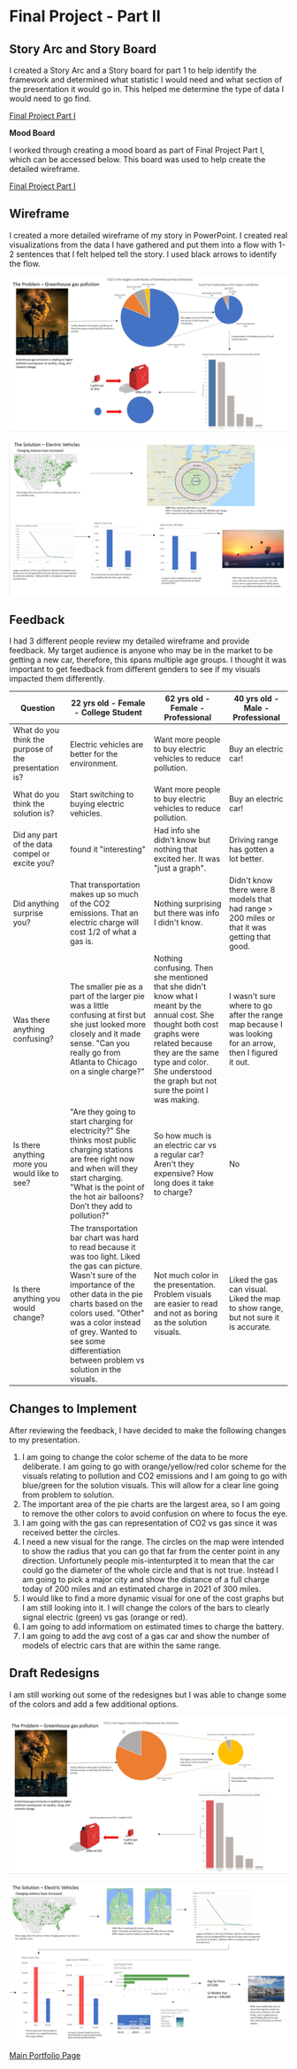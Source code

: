 # Final Project - Part II

## Story Arc and Story Board

I created a Story Arc and a Story board for part 1 to help identify the framework and determined what statistic I would need and what section of the presentation it would go in.  This helped me determine the type of data I would need to go find.  

[Final Project Part I](/Final_Project_CassieHoward.md)

**Mood Board**

I worked through creating a mood board as part of Final Project Part I, which can be accessed below.  This board was used to help create the detailed wireframe. 

[Final Project Part I](/Final_Project_CassieHoward.md)
  
## Wireframe
  
I created a more detailed wireframe of my story in PowerPoint.  I created real visualizations from the data I have gathered and put them into a flow with 1-2 sentences that I felt helped tell the story.  I used black arrows to identify the flow.  

![](WireframeSlide1.JPG?raw=true)

![](WireframeSlide2.JPG?raw=true)

## Feedback

I had 3 different people review my detailed wireframe and provide feedback.  My target audience is anyone who may be in the market to be getting a new car, therefore, this spans multiple age groups.  I thought it was important to get feedback from different genders to see if my visuals impacted them differently.  

| Question  | 22 yrs old - Female - College Student | 62 yrs old - Female - Professional  | 40 yrs old - Male - Professional|
| -------------------------- | ---------------------- | ---------------------- | --------------------------
| What do you think the purpose of the presentation is?  | Electric vehicles are better for the environment. | Want more people to buy electric vehicles to reduce pollution. | Buy an electric car! 
| What do you think the solution is? | Start switching to buying electric vehicles.  | Want more people to buy electric vehicles to reduce pollution. | Buy an electric car! 
| Did any part of the data compel or excite you?  | found it "interesting"  | Had info she didn't know but nothing that excited her.  It was "just a graph". | Driving range has gotten a lot better.
| Did anything surprise you?  | That transportation makes up so much of the CO2 emissions.  That an electric charge will cost 1/2 of what a gas is.  | Nothing surprising but there was info I didn't know. | Didn't know there were 8 models that had range > 200 miles or that it was getting that good.
| Was there anything confusing? | The smaller pie as a part of the larger pie was a little confusing at first but she just looked more closely and it made sense. "Can you really go from Atlanta to Chicago on a single charge?" | Nothing confusing. Then she mentioned that she didn't know what I meant by the annual cost. She thought both cost graphs were related because they are the same type and color. She understood the graph but not sure the point I was making. | I wasn't sure where to go after the range map because I was looking for an arrow, then I figured it out. 
| Is there anything more you would like to see? | "Are they going to start charging for electricity?" She thinks most public charging stations are free right now and when will they start charging. "What is the point of the hot air balloons? Don’t they add to pollution?"  | So how much is an electric car vs a regular car?  Aren't they expensive? How long does it take to charge? | No
| Is there anything you would change? | The transportation bar chart was hard to read because it was too light. Liked the gas can picture. Wasn't sure of the importance of the other data in the pie charts based on the colors used. "Other" was a color instead of grey. Wanted to see some differentiation between problem vs solution in the visuals. | Not much color in the presentation. Problem visuals are easier to read and not as boring as the solution visuals. | Liked the gas can visual. Liked the map to show range, but not sure it is accurate.  

## Changes to Implement
After reviewing the feedback, I have decided to make the following changes to my presentation.
1. I am going to change the color scheme of the data to be more deliberate.  I am going to go with orange/yellow/red color scheme for the visuals relating to pollution and CO2 emissions and I am going to go with blue/green for the solution visuals.  This will allow for a clear line going from problem to solution.  
2. The important area of the pie charts are the largest area, so I am going to remove the other colors to avoid confusion on where to focus the eye.  
3. I am going with the gas can representation of CO2 vs gas since it was received better the circles.
4. I need a new visual for the range.  The circles on the map were intended to show the radius that you can go that far from the center point in any direction.  Unfortunely people mis-intenturpted it to mean that the car could go the diameter of the whole circle and that is not true.  Instead I am going to pick a major city and show the distance of a full charge today of 200 miles and an estimated charge in 2021 of 300 miles.
5. I would like to find a more dynamic visual for one of the cost graphs but I am still looking into it.  I will change the colors of the bars to clearly signal electric (green) vs gas (orange or red).  
6. I am going to add informatiom on estimated times to charge the battery.
7. I am going to add the avg cost of a gas car and show the number of models of electric cars that are within the same range. 

## Draft Redesigns
I am still working out some of the redesignes but I was able to change some of the colors and add a few additional options. 

![](WireframeSlide1v2.JPG?raw=true)

![](WireframeSlide2v2.JPG?raw=true)

 [Main Portfolio Page](/README.md)

